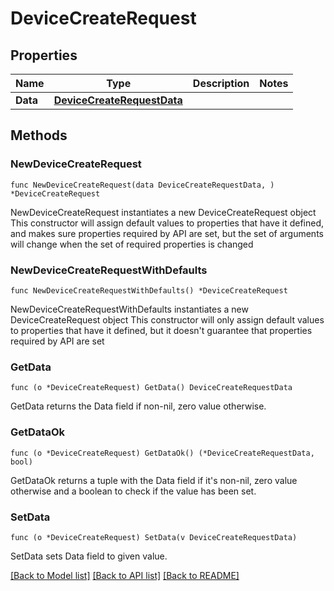 # DeviceCreateRequest

## Properties

Name | Type | Description | Notes
------------ | ------------- | ------------- | -------------
**Data** | [**DeviceCreateRequestData**](DeviceCreateRequest_data.md) |  | 

## Methods

### NewDeviceCreateRequest

`func NewDeviceCreateRequest(data DeviceCreateRequestData, ) *DeviceCreateRequest`

NewDeviceCreateRequest instantiates a new DeviceCreateRequest object
This constructor will assign default values to properties that have it defined,
and makes sure properties required by API are set, but the set of arguments
will change when the set of required properties is changed

### NewDeviceCreateRequestWithDefaults

`func NewDeviceCreateRequestWithDefaults() *DeviceCreateRequest`

NewDeviceCreateRequestWithDefaults instantiates a new DeviceCreateRequest object
This constructor will only assign default values to properties that have it defined,
but it doesn't guarantee that properties required by API are set

### GetData

`func (o *DeviceCreateRequest) GetData() DeviceCreateRequestData`

GetData returns the Data field if non-nil, zero value otherwise.

### GetDataOk

`func (o *DeviceCreateRequest) GetDataOk() (*DeviceCreateRequestData, bool)`

GetDataOk returns a tuple with the Data field if it's non-nil, zero value otherwise
and a boolean to check if the value has been set.

### SetData

`func (o *DeviceCreateRequest) SetData(v DeviceCreateRequestData)`

SetData sets Data field to given value.



[[Back to Model list]](../README.md#documentation-for-models) [[Back to API list]](../README.md#documentation-for-api-endpoints) [[Back to README]](../README.md)



